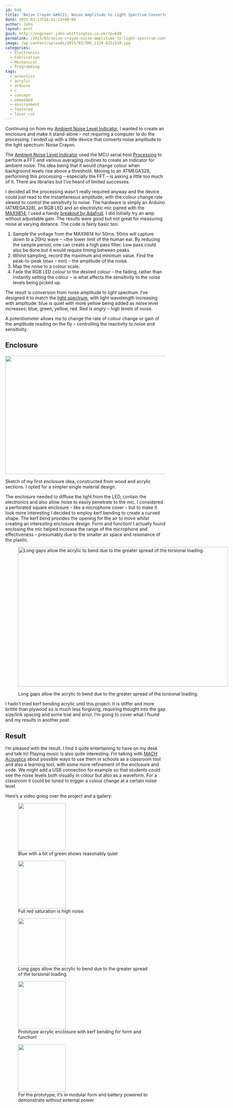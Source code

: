 ```yaml
---
id: 649
title: 'Noise Crayon &#8211; Noise Amplitude to Light Spectrum Converter'
date: 2015-03-13T18:51:13+00:00
author: John
layout: post
guid: http://engineer.john-whittington.co.uk/?p=649
permalink: /2015/03/noise-crayon-noise-amplitude-to-light-spectrum-converter/
image: /wp-content/uploads/2015/03/IMG_1129-825x510.jpg
categories:
  - Electronics
  - Fabrication
  - Mechanical
  - Programming
tags:
  - acoustics
  - acrylic
  - arduino
  - c
  - concept
  - embedded
  - environment
  - featured
  - laser cut
---
```

Continuing on from my [Ambient Noise Level Indicator](http://engineer.john-whittington.co.uk/2014/05/ambient-noise-level-indicator/), I wanted to create an enclosure and make it stand-alone &#8211; not requiring a computer to do the processing. I ended up with a little device that converts noise amplitude to the light spectrum: Noise Crayon.

The [Ambient Noise Level Indicator](http://engineer.john-whittington.co.uk/2014/05/ambient-noise-level-indicator/) used the MCU serial host [Processing](https://processing.org/) to perform a FFT and various averaging routines to create an indicator for ambient noise. The idea being that it would change colour when background levels rise above a threshold. Moving to an ATMEGA328, performing this processing &#8211; especially the FFT &#8211; is asking a little too much of it. There are libraries but I&#8217;ve heard of limited successes.

<!--more-->

I decided all the processing wasn&#8217;t really required anyway and the device could just read to the instantaneous amplitude, with the colour change rate slewed to control the sensitivity to noise. The hardware is simply an Arduino (ATMEGA328), an RGB LED and an electrolytic mic paired with the [MAX9814](http://datasheets.maximintegrated.com/en/ds/MAX9814.pdf); I used a handy [breakout by Adafruit](http://www.adafruit.com/product/1713). I did initially try an amp without adjustable gain. The results were good but not great for measuring noise at varying distance. The code is fairly basic too:

  1. Sample the voltage from the MAX9814 for 50ms. 50ms will capture down to a 20Hz wave &#8211; ~the lower limit of the human ear. By reducing the sample period, one can create a high pass filter. Low pass could also be done but it would require timing between peaks.
  2. Whilst sampling, record the maximum and minimum value. Find the peak-to-peak (max &#8211; min) &#8211; the amplitude of the noise.
  3. Map the noise to a colour scale.
  4. Fade the RGB LED colour to the desired colour &#8211; the fading, rather than instantly setting the colour &#8211; is what affects the sensitivity to the noise levels being picked up.

The result is conversion from noise amplitude to light spectrum. I&#8217;ve designed it to match the [light spectrum](http://en.wikipedia.org/wiki/Light#/media/File:EM_spectrum.svg), with light wavelength increasing with amplitude: blue is quiet with more yellow being added as noise level increases; blue, green, yellow, red. Red is _angry_ &#8211; high levels of noise.

A potentiometer allows me to change the rate of colour change or gain of the amplitude reading on the fly &#8211; controlling the reactivity to noise and sensitivity.

## Enclosure<figure id="attachment_668" aria-describedby="caption-attachment-668" style="width: 660px" class="wp-caption aligncenter">

[<img loading="lazy" class="wp-image-668 size-large" src="http://engineer.john-whittington.co.uk/wp-content/uploads/2015/03/sound-bits-crop-1024x577.jpg" alt="" width="660" height="372" srcset="/assets/img/uploads/2015/03/sound-bits-crop-1024x577.jpg 1024w, /assets/img/uploads/2015/03/sound-bits-crop-300x169.jpg 300w" sizes="(max-width: 660px) 100vw, 660px" />](http://engineer.john-whittington.co.uk/wp-content/uploads/2015/03/sound-bits-crop.jpg)<figcaption id="caption-attachment-668" class="wp-caption-text">Sketch of my first enclosure idea, constructed from wood and acrylic sections. I opted for a simpler single material design.</figcaption></figure> 

The enclosure needed to diffuse the light from the LED, contain the electronics and also allow noise to easily penetrate to the mic. I considered a perforated square enclosure &#8211; like a microphone cover &#8211; but to make it look more interesting I decided to employ kerf bending to create a curved shape. The kerf bend provides the opening for the air to move whilst creating an interesting enclosure design. Form and function! I actually found enclosing the mic helped increase the range of the microphone and effectiveness &#8211; presumably due to the smaller air space and resonance of the plastic.<figure id="attachment_653" aria-describedby="caption-attachment-653" style="width: 660px" class="wp-caption aligncenter">

[<img loading="lazy" class="size-large wp-image-653" src="http://engineer.john-whittington.co.uk/wp-content/uploads/2015/03/DSC_0020-1024x681.jpg" alt="Long gaps allow the acrylic to bend due to the greater spread of the torsional loading." width="660" height="439" srcset="/assets/img/uploads/2015/03/DSC_0020-1024x681.jpg 1024w, /assets/img/uploads/2015/03/DSC_0020-300x199.jpg 300w" sizes="(max-width: 660px) 100vw, 660px" />](http://engineer.john-whittington.co.uk/wp-content/uploads/2015/03/DSC_0020.jpg)<figcaption id="caption-attachment-653" class="wp-caption-text">Long gaps allow the acrylic to bend due to the greater spread of the torsional loading.</figcaption></figure> 

I hadn&#8217;t tried kerf bending acrylic until this project. It is stiffer and more brittle than plywood so is much less forgiving, requiring thought into the gap size/link spacing and some trial and error. I&#8217;m going to cover what I found and my results in another post.

## Result

I&#8217;m pleased with the result. I find it quite entertaining to have on my desk and talk to! Playing music is also quite interesting. I&#8217;m talking with [MACH Acoustics](http://www.machacoustics.com) about possible ways to use them in schools as a classroom tool and also a learning tool, with some more refinement of the enclosure and code. We might add a USB connection for example so that students could see the noise levels both visually in colour but also as a waveform. For a classroom it could be tuned to trigger a colour change at a certain noise level.

Here&#8217;s a video going over the project and a gallery:



<div id='gallery-14' class='gallery galleryid-649 gallery-columns-3 gallery-size-thumbnail'>
  <figure class='gallery-item'> 
  
  <div class='gallery-icon landscape'>
    <a href='http://localhost/2015/03/noise-crayon-noise-amplitude-to-light-spectrum-converter/img_1129/'><img width="150" height="150" src="/assets/img/uploads/2015/03/IMG_1129-150x150.jpg" class="attachment-thumbnail size-thumbnail" alt="" loading="lazy" aria-describedby="gallery-14-654" /></a>
  </div><figcaption class='wp-caption-text gallery-caption' id='gallery-14-654'> Blue with a bit of green shows reasonably quiet </figcaption></figure><figure class='gallery-item'> 
  
  <div class='gallery-icon landscape'>
    <a href='http://localhost/2015/03/noise-crayon-noise-amplitude-to-light-spectrum-converter/img_1130/'><img width="150" height="150" src="/assets/img/uploads/2015/03/IMG_1130-150x150.jpg" class="attachment-thumbnail size-thumbnail" alt="" loading="lazy" aria-describedby="gallery-14-655" /></a>
  </div><figcaption class='wp-caption-text gallery-caption' id='gallery-14-655'> Full red saturation is high noise. </figcaption></figure><figure class='gallery-item'> 
  
  <div class='gallery-icon landscape'>
    <a href='http://localhost/2015/03/noise-crayon-noise-amplitude-to-light-spectrum-converter/dsc_0020-2/'><img width="150" height="150" src="/assets/img/uploads/2015/03/DSC_0020-150x150.jpg" class="attachment-thumbnail size-thumbnail" alt="" loading="lazy" aria-describedby="gallery-14-653" /></a>
  </div><figcaption class='wp-caption-text gallery-caption' id='gallery-14-653'> Long gaps allow the acrylic to bend due to the greater spread of the torsional loading. </figcaption></figure><figure class='gallery-item'> 
  
  <div class='gallery-icon landscape'>
    <a href='http://localhost/2015/03/noise-crayon-noise-amplitude-to-light-spectrum-converter/dsc_0018-4/'><img width="150" height="150" src="/assets/img/uploads/2015/03/DSC_0018-150x150.jpg" class="attachment-thumbnail size-thumbnail" alt="" loading="lazy" aria-describedby="gallery-14-652" /></a>
  </div><figcaption class='wp-caption-text gallery-caption' id='gallery-14-652'> Prototype acrylic enclosure with kerf bending for form and function! </figcaption></figure><figure class='gallery-item'> 
  
  <div class='gallery-icon landscape'>
    <a href='http://localhost/2015/03/noise-crayon-noise-amplitude-to-light-spectrum-converter/img_1131/'><img width="150" height="150" src="/assets/img/uploads/2015/03/IMG_1131-150x150.jpg" class="attachment-thumbnail size-thumbnail" alt="" loading="lazy" aria-describedby="gallery-14-656" /></a>
  </div><figcaption class='wp-caption-text gallery-caption' id='gallery-14-656'> For the prototype, it&#8217;s in modular form and battery powered to demonstrate without external power. </figcaption></figure>
</div>
